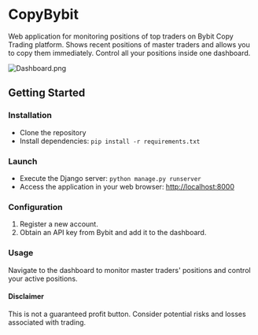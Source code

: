 # CopyBybit
Web application for monitoring positions of top traders on Bybit Copy Trading platform. Shows recent positions of master traders and allows you to copy them immediately. Control all your positions inside one dashboard.

![Dashboard.png](/../media/Dashboard.png "Dashboard")

## Getting Started

### Installation
- Clone the repository
- Install dependencies: `pip install -r requirements.txt`

### Launch
- Execute the Django server: `python manage.py runserver`
- Access the application in your web browser: [http://localhost:8000](http://localhost:8000)

### Configuration
1. Register a new account.
2. Obtain an API key from Bybit and add it to the dashboard.

### Usage
Navigate to the dashboard to monitor master traders' positions and control your active positions.

#### Disclaimer
This is not a guaranteed profit button. Consider potential risks and losses associated with trading.